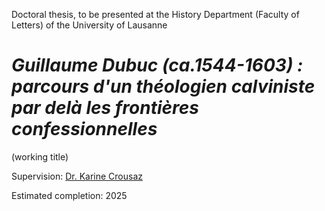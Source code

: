
Doctoral thesis, to be presented at the History Department (Faculty of Letters) of the University of Lausanne

# *Guillaume Dubuc (ca.1544-1603) : parcours d'un théologien calviniste par delà les frontières confessionnelles* 
(working title)

Supervision: [Dr. Karine Crousaz](https://www.unil.ch/hist/karinecrousaz)

Estimated completion: 2025


